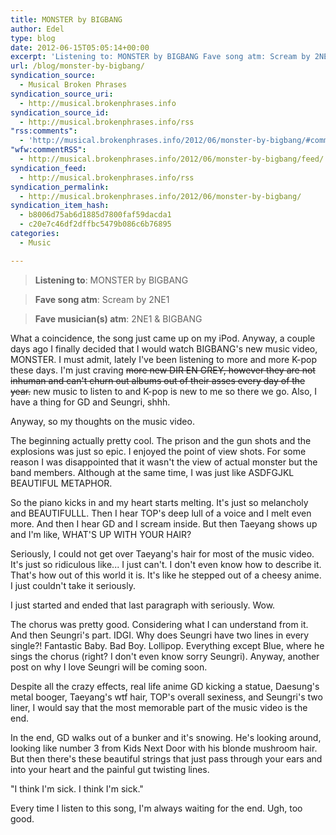 ```yaml
---
title: MONSTER by BIGBANG
author: Edel
type: blog
date: 2012-06-15T05:05:14+00:00
excerpt: 'Listening to: MONSTER by BIGBANG Fave song atm: Scream by 2NE1 Fave musician(s) atm: 2NE1 &amp; BIGBANG What a coincidence, the song just came up on my iPod. Anyway, a couple days ago I finally decided that I would watch BIGBANG&rsquo;s new music video, MONSTER. I must admit, lately I&rsquo;ve been listening to more and [...]'
url: /blog/monster-by-bigbang/
syndication_source:
  - Musical Broken Phrases
syndication_source_uri:
  - http://musical.brokenphrases.info
syndication_source_id:
  - http://musical.brokenphrases.info/rss
"rss:comments":
  - 'http://musical.brokenphrases.info/2012/06/monster-by-bigbang/#comments'
"wfw:commentRSS":
  - http://musical.brokenphrases.info/2012/06/monster-by-bigbang/feed/
syndication_feed:
  - http://musical.brokenphrases.info/rss
syndication_permalink:
  - http://musical.brokenphrases.info/2012/06/monster-by-bigbang/
syndication_item_hash:
  - b8006d75ab6d1885d7800faf59dacda1
  - c20e7c46df2dffbc5479b086c6b76895
categories:
  - Music

---
```

> **Listening to**: MONSTER by BIGBANG
  
> **Fave song atm**: Scream by 2NE1
  
> **Fave musician(s) atm**: 2NE1 & BIGBANG 

What a coincidence, the song just came up on my iPod. Anyway, a couple days ago I finally decided that I would watch BIGBANG's new music video, MONSTER. I must admit, lately I've been listening to more and more K-pop these days. I'm just craving <strike>more new DIR EN GREY, however they are not inhuman and can't churn out albums out of their asses every day of the year.</strike> new music to listen to and K-pop is new to me so there we go. Also, I have a thing for GD and Seungri, shhh.

Anyway, so my thoughts on the music video.

The beginning actually pretty cool. The prison and the gun shots and the explosions was just so epic. I enjoyed the point of view shots. For some reason I was disappointed that it wasn't the view of actual monster but the band members. Although at the same time, I was just like ASDFGJKL BEAUTIFUL METAPHOR.

So the piano kicks in and my heart starts melting. It's just so melancholy and BEAUTIFULLL. Then I hear TOP's deep lull of a voice and I melt even more. And then I hear GD and I scream inside. But then Taeyang shows up and I'm like, WHAT'S UP WITH YOUR HAIR?

Seriously, I could not get over Taeyang's hair for most of the music video. It's just so ridiculous like... I just can't. I don't even know how to describe it. That's how out of this world it is. It's like he stepped out of a cheesy anime. I just couldn't take it seriously.

I just started and ended that last paragraph with seriously. Wow.

The chorus was pretty good. Considering what I can understand from it. And then Seungri's part. IDGI. Why does Seungri have two lines in every single?! Fantastic Baby. Bad Boy. Lollipop. Everything except Blue, where he sings the chorus (right? I don't even know sorry Seungri). Anyway, another post on why I love Seungri will be coming soon.

Despite all the crazy effects, real life anime GD kicking a statue, Daesung's metal booger, Taeyang's wtf hair, TOP's overall sexiness, and Seungri's two liner, I would say that the most memorable part of the music video is the end.

In the end, GD walks out of a bunker and it's snowing. He's looking around, looking like number 3 from Kids Next Door with his blonde mushroom hair. But then there's these beautiful strings that just pass through your ears and into your heart and the painful gut twisting lines.

"I think I'm sick. I think I'm sick."

Every time I listen to this song, I'm always waiting for the end. Ugh, too good.


